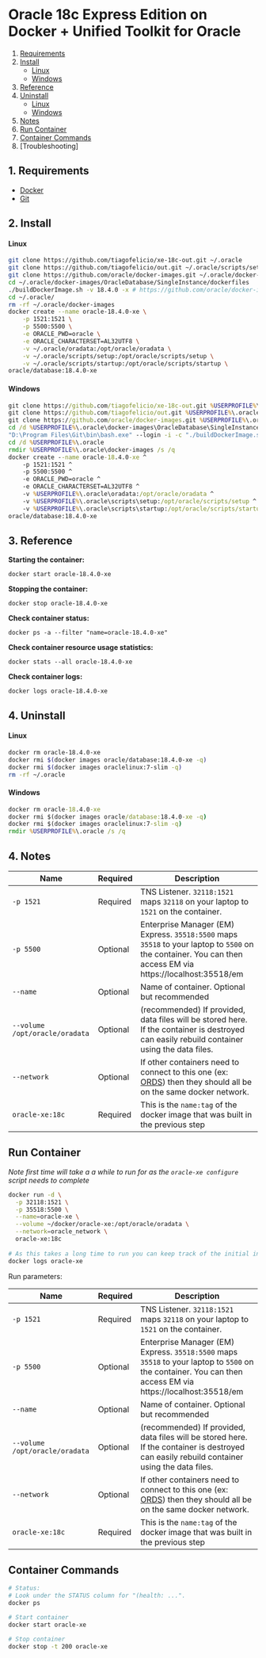 # Oracle 18c Express Edition on Docker + Unified Toolkit for Oracle

<!-- TOC depthFrom:2 -->

1. [Requirements](#1-requirements)
1. [Install](#2-install)
    - [Linux](#linux)
    - [Windows](#windows)
1. [Reference](#3-reference)
1. [Uninstall](#4-uninstall)
    - [Linux](#linux-1)
    - [Windows](#windows-1)
1. [Notes](#4-notes)
1. [Run Container](#run-container)
1. [Container Commands](#container-commands)
1. [Troubleshooting]

<!-- /TOC -->

## 1. Requirements

- [Docker](https://www.docker.com/products/docker-desktop)
- [Git](https://git-scm.com/downloads)

## 2. Install

#### Linux

```bash
git clone https://github.com/tiagofelicio/xe-18c-out.git ~/.oracle
git clone https://github.com/tiagofelicio/out.git ~/.oracle/scripts/setup/out
git clone https://github.com/oracle/docker-images.git ~/.oracle/docker-images
cd ~/.oracle/docker-images/OracleDatabase/SingleInstance/dockerfiles
./buildDockerImage.sh -v 18.4.0 -x # https://github.com/oracle/docker-images/tree/master/OracleDatabase/SingleInstance
cd ~/.oracle/
rm -rf ~/.oracle/docker-images
docker create --name oracle-18.4.0-xe \
    -p 1521:1521 \
    -p 5500:5500 \
    -e ORACLE_PWD=oracle \
    -e ORACLE_CHARACTERSET=AL32UTF8 \
    -v ~/.oracle/oradata:/opt/oracle/oradata \
    -v ~/.oracle/scripts/setup:/opt/oracle/scripts/setup \
    -v ~/.oracle/scripts/startup:/opt/oracle/scripts/startup \
oracle/database:18.4.0-xe
```

#### Windows

```bat
git clone https://github.com/tiagofelicio/xe-18c-out.git %USERPROFILE%\.oracle
git clone https://github.com/tiagofelicio/out.git %USERPROFILE%\.oracle\scripts\setup\out
git clone https://github.com/oracle/docker-images.git %USERPROFILE%\.oracle\docker-images
cd /d %USERPROFILE%\.oracle\docker-images\OracleDatabase\SingleInstance\dockerfiles
"D:\Program Files\Git\bin\bash.exe" --login -i -c "./buildDockerImage.sh -v 18.4.0 -x" & :: https://github.com/oracle/docker-images/tree/master/OracleDatabase/SingleInstance
cd /d %USERPROFILE%\.oracle
rmdir %USERPROFILE%\.oracle\docker-images /s /q
docker create --name oracle-18.4.0-xe ^
    -p 1521:1521 ^
    -p 5500:5500 ^
    -e ORACLE_PWD=oracle ^
    -e ORACLE_CHARACTERSET=AL32UTF8 ^
    -v %USERPROFILE%\.oracle\oradata:/opt/oracle/oradata ^
    -v %USERPROFILE%\.oracle\scripts\setup:/opt/oracle/scripts/setup ^
    -v %USERPROFILE%\.oracle\scripts\startup:/opt/oracle/scripts/startup ^
oracle/database:18.4.0-xe
```

## 3. Reference

**Starting the container:**
```
docker start oracle-18.4.0-xe
```
**Stopping the container:**
```
docker stop oracle-18.4.0-xe
```
**Check container status:**
```
docker ps -a --filter "name=oracle-18.4.0-xe"
```
**Check container resource usage statistics:**
```
docker stats --all oracle-18.4.0-xe
```
**Check container logs:**
```
docker logs oracle-18.4.0-xe
```

## 4. Uninstall

#### Linux

```bash
docker rm oracle-18.4.0-xe
docker rmi $(docker images oracle/database:18.4.0-xe -q)
docker rmi $(docker images oraclelinux:7-slim -q)
rm -rf ~/.oracle
```

#### Windows

```bat
docker rm oracle-18.4.0-xe
docker rmi $(docker images oracle/database:18.4.0-xe -q)
docker rmi $(docker images oraclelinux:7-slim -q)
rmdir %USERPROFILE%\.oracle /s /q
```

## 4. Notes

Name | Required | Description 
--- | --- | ---
`-p 1521`| Required | TNS Listener. `32118:1521` maps `32118` on your laptop to `1521` on the container.
`-p 5500`| Optional | Enterprise Manager (EM) Express. `35518:5500` maps `35518` to your laptop to `5500` on the container. You can then access EM via https://localhost:35518/em 
`--name` | Optional | Name of container. Optional but recommended
`--volume /opt/oracle/oradata` | Optional | (recommended) If provided, data files will be stored here. If the container is destroyed can easily rebuild container using the data files.
`--network` | Optional | If other containers need to connect to this one (ex: [ORDS](https://github.com/martindsouza/docker-ords)) then they should all be on the same docker network.
`oracle-xe:18c` | Required | This is the `name:tag` of the docker image that was built in the previous step

## Run Container

_Note first time will take a a while to run for as the `oracle-xe configure` script needs to complete_

```bash
docker run -d \
  -p 32118:1521 \
  -p 35518:5500 \
  --name=oracle-xe \
  --volume ~/docker/oracle-xe:/opt/oracle/oradata \
  --network=oracle_network \
  oracle-xe:18c
  
# As this takes a long time to run you can keep track of the initial installation by running:
docker logs oracle-xe
```

Run parameters:

Name | Required | Description 
--- | --- | ---
`-p 1521`| Required | TNS Listener. `32118:1521` maps `32118` on your laptop to `1521` on the container.
`-p 5500`| Optional | Enterprise Manager (EM) Express. `35518:5500` maps `35518` to your laptop to `5500` on the container. You can then access EM via https://localhost:35518/em 
`--name` | Optional | Name of container. Optional but recommended
`--volume /opt/oracle/oradata` | Optional | (recommended) If provided, data files will be stored here. If the container is destroyed can easily rebuild container using the data files.
`--network` | Optional | If other containers need to connect to this one (ex: [ORDS](https://github.com/martindsouza/docker-ords)) then they should all be on the same docker network.
`oracle-xe:18c` | Required | This is the `name:tag` of the docker image that was built in the previous step

## Container Commands

```bash
# Status:
# Look under the STATUS column for "(health: ...".
docker ps

# Start container
docker start oracle-xe

# Stop container
docker stop -t 200 oracle-xe
```
